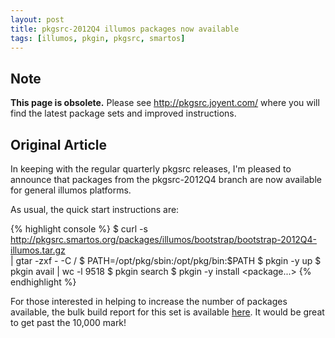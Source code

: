 ```yaml
---
layout: post
title: pkgsrc-2012Q4 illumos packages now available
tags: [illumos, pkgin, pkgsrc, smartos]
---
```


## Note

__This page is obsolete.__  Please see <http://pkgsrc.joyent.com/> where you
will find the latest package sets and improved instructions.

## Original Article

In keeping with the regular quarterly pkgsrc releases, I'm pleased to announce
that packages from the pkgsrc-2012Q4 branch are now available for general
illumos platforms.

As usual, the quick start instructions are:

{% highlight console %}
$ curl -s http://pkgsrc.smartos.org/packages/illumos/bootstrap/bootstrap-2012Q4-illumos.tar.gz \
    | gtar -zxf - -C /
$ PATH=/opt/pkg/sbin:/opt/pkg/bin:$PATH
$ pkgin -y up
$ pkgin avail | wc -l
    9518
$ pkgin search <package>
$ pkgin -y install <package> <package...>
{% endhighlight %}

For those interested in helping to increase the number of packages available,
the bulk build report for this set is available
[here](http://pkgsrc.smartos.org/reports/2012Q4-illumos/20130106.1305/meta/report.html).  It would be great to get past the 10,000 mark!
